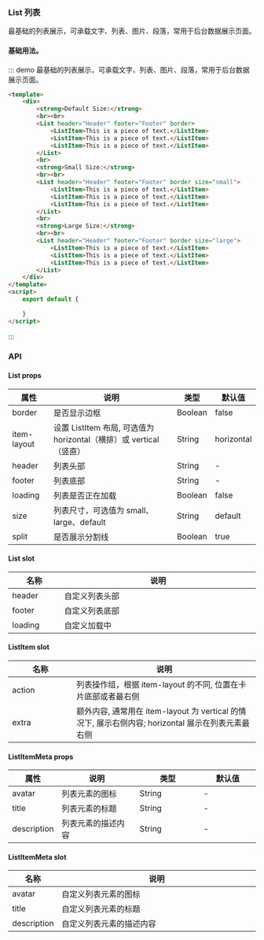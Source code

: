 ### List 列表
最基础的列表展示，可承载文字、列表、图片、段落，常用于后台数据展示页面。
#### 基础用法。
::: demo  最基础的列表展示，可承载文字、列表、图片、段落，常用于后台数据展示页面。
```html
<template>
    <div>
        <strong>Default Size:</strong>
        <br><br>
        <List header="Header" footer="Footer" border>
            <ListItem>This is a piece of text.</ListItem>
            <ListItem>This is a piece of text.</ListItem>
            <ListItem>This is a piece of text.</ListItem>
        </List>
        <br>
        <strong>Small Size:</strong>
        <br><br>
        <List header="Header" footer="Footer" border size="small">
            <ListItem>This is a piece of text.</ListItem>
            <ListItem>This is a piece of text.</ListItem>
            <ListItem>This is a piece of text.</ListItem>
        </List>
        <br>
        <strong>Large Size:</strong>
        <br><br>
        <List header="Header" footer="Footer" border size="large">
            <ListItem>This is a piece of text.</ListItem>
            <ListItem>This is a piece of text.</ListItem>
            <ListItem>This is a piece of text.</ListItem>
        </List>
    </div>
</template>
<script>
    export default {
        
    }
</script>
```
:::
### API
#### List props
<table>
  <thead>
    <tr>
      <th>属性</th>
      <th>说明</th>
      <th>类型</th>
      <th>默认值</th>
    </tr>
  </thead>
  <tbody>
    <tr>
      <td>border</td>
      <td>是否显示边框</td>
      <td>Boolean</td>
      <td>false</td>
    </tr>
    <tr>
      <td>item-layout</td>
      <td>设置 ListItem 布局, 可选值为 horizontal（横排）或 vertical（竖直）</td>
      <td>String</td>
      <td>horizontal</td>
    </tr>
    <tr>
      <td>header</td>
      <td>列表头部</td>
      <td>String</td>
      <td>-</td>
    </tr>
    <tr>
      <td>footer</td>
      <td>列表底部</td>
      <td>String</td>
      <td>-</td>
    </tr>
    <tr>
      <td>loading</td>
      <td>列表是否正在加载</td>
      <td>Boolean</td>
      <td>false</td>
    </tr>
    <tr>
      <td>size</td>
      <td>列表尺寸，可选值为 small、large、default</td>
      <td>String</td>
      <td>default</td>
    </tr>
    <tr>
      <td>split</td>
      <td>是否展示分割线</td>
      <td>Boolean</td>
      <td>true</td>
    </tr>
  </tbody>
</table>

#### List slot
<table>
  <thead>
    <tr>
      <th style="width: 115px">名称</th>
      <th style="width: 650px">说明</th>
    </tr>
  </thead>
  <tbody>
    <tr>
      <td>header</td>
      <td>自定义列表头部</td>
    </tr>
    <tr>
      <td>footer</td>
      <td>自定义列表底部</td>
    </tr>
    <tr>
      <td>loading</td>
      <td>自定义加载中</td>
    </tr>
  </tbody>
</table>

#### ListItem slot 
<table>
  <thead>
    <tr>
      <th style="width: 115px">名称</th>
      <th>说明</th>
    </tr>
  </thead>
  <tbody>
    <tr>
      <td>action</td>
      <td>列表操作组，根据 item-layout 的不同, 位置在卡片底部或者最右侧</td>
    </tr>
    <tr>
      <td>extra</td>
      <td>额外内容, 通常用在 item-layout 为 vertical 的情况下, 展示右侧内容; horizontal 展示在列表元素最右侧</td>
    </tr>
  </tbody>
</table>

#### ListItemMeta props 
<table>
  <thead>
    <tr>
      <th>属性</th>
      <th style="width: 300px">说明</th>
      <th style="width: 200px">类型</th>
      <th style="width: 200px">默认值</th>
    </tr>
  </thead>
  <tbody>
    <tr>
      <td>avatar</td>
      <td>列表元素的图标</td>
      <td>String</td>
      <td>-</td>
    </tr>
    <tr>
      <td>title</td>
      <td>列表元素的标题</td>
      <td>String</td>
      <td>-</td>
    </tr>
    <tr>
      <td>description</td>
      <td>列表元素的描述内容</td>
      <td>String</td>
      <td>-</td>
    </tr>
  </tbody>
</table>

#### ListItemMeta slot
<table>
  <thead>
    <tr>
      <th>名称</th>
      <th style="width: 650px">说明</th>
    </tr>
  </thead>
  <tbody>
    <tr>
      <td>avatar</td>
      <td>自定义列表元素的图标</td>
    </tr>
    <tr>
      <td>title</td>
      <td>自定义列表元素的标题</td>
    </tr>
    <tr>
      <td>description</td>
      <td>自定义列表元素的描述内容</td>
    </tr>
  </tbody>
</table>